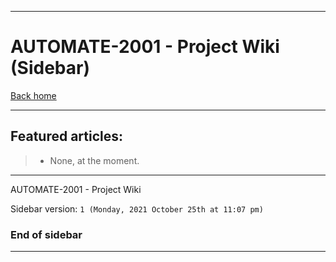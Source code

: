 
***

# AUTOMATE-2001 - Project Wiki (Sidebar)

[Back home](https://github.com/seanpm2001/AUTOMATE-2001/wiki/)

***

## Featured articles:

> * None, at the moment.

***

AUTOMATE-2001 - Project Wiki

Sidebar version: `1 (Monday, 2021 October 25th at 11:07 pm)`

### End of sidebar

***

